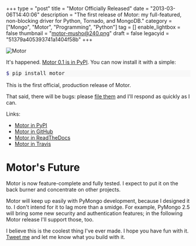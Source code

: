 +++
type = "post"
title = "Motor Officially Released"
date = "2013-03-06T14:40:06"
description = "The first release of Motor: my full-featured, non-blocking driver for Python, Tornado, and MongoDB."
category = ["Mongo", "Motor", "Programming", "Python"]
tag = []
enable_lightbox = false
thumbnail = "motor-musho@240.png"
draft = false
legacyid = "51379a405393741a1404f58b"
+++

<p><img style="display:block; margin-left:auto; margin-right:auto;" src="motor-musho.png" alt="Motor" title="motor-musho.png" border="0"   /></p>
<p>It's happened. <a href="https://pypi.python.org/pypi/motor">Motor 0.1 is in PyPI</a>. You can now install it with a simple:</p>
<div class="codehilite" style="background: #f8f8f8"><pre style="line-height: 125%"><span style="color: #19177C">$ </span>pip install motor
</pre></div>


<p>This is the first official, production release of Motor.</p>
<p>That said, there will be bugs: please <a href="https://jira.mongodb.org/browse/MOTOR">file them</a> and I'll respond as quickly as I can.</p>
<p>Links:</p>
<ul>
<li><a href="https://pypi.python.org/pypi/motor">Motor in PyPI</a></li>
<li><a href="https://github.com/mongodb/motor/">Motor in GitHub</a></li>
<li><a href="http://motor.readthedocs.org/">Motor in ReadTheDocs</a></li>
<li><a href="https://travis-ci.org/mongodb/motor">Motor in Travis</a></li>
</ul>
<h1 id="motors-future">Motor's Future</h1>
<p>Motor is now feature-complete and fully tested. I expect to put it on the back burner and concentrate on other projects.</p>
<p>Motor will keep up easily with PyMongo development, because I designed it to. I don't intend for it to lag more than a smidge. For example, PyMongo 2.5 will bring some new security and authentication features; in the following Motor release I'll support those, too.</p>
<p>I believe this is the coolest thing I've ever made. I hope you have fun with it. <a href="https://twitter.com/jessejiryudavis">Tweet me</a> and let me know what you build with it.</p>
